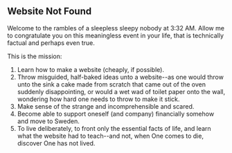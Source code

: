 ## Website Not Found
Welcome to the rambles of a sleepless sleepy nobody at 3:32 AM. Allow me to congratulate you on this meaningless event in your life, that is technically factual and perhaps even true.

This is the mission:
1. Learn how to make a website (cheaply, if possible).
2. Throw misguided, half-baked ideas unto a website--as one would throw unto the sink a cake made from scratch that came out of the oven suddenly disappointing, or would a wet wad of toilet paper onto the wall, wondering how hard one needs to throw to make it stick.
3. Make sense of the strange and incomprehensible and scared.
4. Become able to support oneself (and company) financially somehow and move to Sweden.
5. To live deliberately, to front only the essential facts of life, and learn what the website had to teach--and not, when One comes to die, discover One has not lived.
